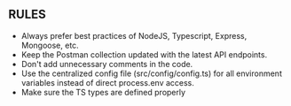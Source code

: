 ## RULES
- Always prefer best practices of NodeJS, Typescript, Express, Mongoose, etc.
- Keep the Postman collection updated with the latest API endpoints.
- Don't add unnecessary comments in the code.
- Use the centralized config file (src/config/config.ts) for all environment variables instead of direct process.env access.
- Make sure the TS types are defined properly
